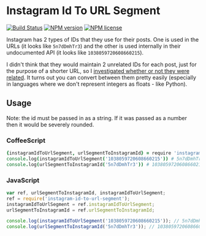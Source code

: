 # Instagram Id To URL Segment
[![Build Status](http://img.shields.io/travis/slang800/instagram-id-to-url-segment.svg?style=flat-square)](https://travis-ci.org/slang800/instagram-id-to-url-segment) [![NPM version](http://img.shields.io/npm/v/instagram-id-to-url-segment.svg?style=flat-square)](https://www.npmjs.org/package/instagram-id-to-url-segment) [![NPM license](http://img.shields.io/npm/l/instagram-id-to-url-segment.svg?style=flat-square)](https://www.npmjs.org/package/instagram-id-to-url-segment)

Instagram has 2 types of IDs that they use for their posts. One is used in the URLs (it looks like `5n7dDmhTr3`) and the other is used internally in their undocumented API (it looks like `1038059720608660215`).

I didn't think that they would maintain 2 unrelated IDs for each post, just for the purpose of a shorter URL, so I [investigated whether or not they were related](http://carrot.is/coding/instagram-ids). It turns out you can convert between them pretty easily (especially in languages where we don't represent integers as floats - like Python).

## Usage
Note: the id must be passed in as a string. If it was passed as a number then it would be severely rounded.

### CoffeeScript

```coffee
{instagramIdToUrlSegment, urlSegmentToInstagramId} = require 'instagram-id-to-url-segment'
console.log(instagramIdToUrlSegment('1038059720608660215')) # 5n7dDmhTr3
console.log(urlSegmentToInstagramId('5n7dDmhTr3')) # 1038059720608660215
```

### JavaScript

```js
var ref, urlSegmentToInstagramId, instagramIdToUrlSegment;
ref = require('instagram-id-to-url-segment');
instagramIdToUrlSegment = ref.instagramIdToUrlSegment;
urlSegmentToInstagramId = ref.urlSegmentToInstagramId;

console.log(instagramIdToUrlSegment('1038059720608660215')); // 5n7dDmhTr3
console.log(urlSegmentToInstagramId('5n7dDmhTr3')); // 1038059720608660215
```
